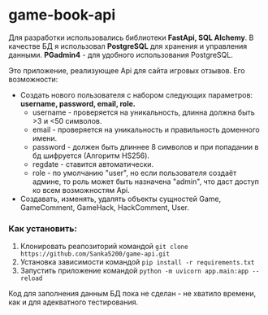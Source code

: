 # game-book-api

Для разработки использовались библиотеки **FastApi, SQL Alchemy**.
В качестве БД я использовал **PostgreSQL** для хранения и управления данными. **PGadmin4** - для удобного использования PostgreSQL.

Это приложение, реализующее Api для сайта игровых отзывов. Его возможности:

- Создать нового пользователя с набором следующих параметров: **username, password, email, role.**
  - username - проверяется на уникальность, длинна должна быть >3 и <50 символов.
  - email - проверяется на уникальность и правильность доменного имени.
  - password - должен быть длиннее 8 символов и при попадании в бд шифруется (Алгоритм HS256).
  - regdate - ставится автоматически.
  - role - по умолчанию "user", но если пользователя создаёт админе, то роль может быть назначена "admin", что даст доступ ко всем возможностям Api.
- Создавать, изменять, удалять объекты сущностей Game, GameComment, GameHack, HackComment, User.

### Как установить:

1. Клонировать реапозиторий командой `git clone https://github.com/Sanka5200/game-api.git`
2. Установка зависимости командой `pip install -r requirements.txt`
3. Запустить приложение командой `python -m uvicorn app.main:app --reload`

Код для заполнения данным БД пока не сделан - не хватило времени, как и для адекватного тестирования.
